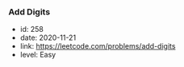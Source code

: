 ### Add Digits

* id: 258
* date: 2020-11-21
* link: https://leetcode.com/problems/add-digits
* level: Easy
